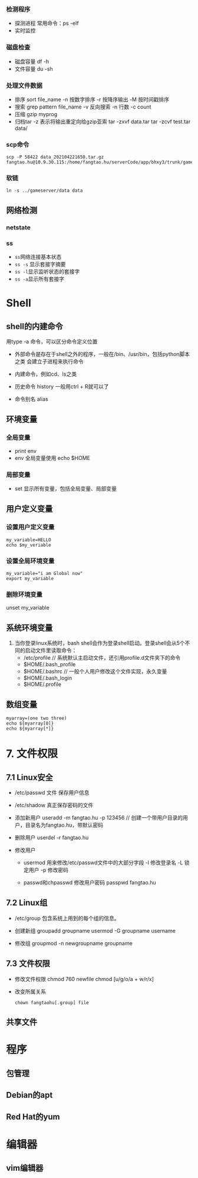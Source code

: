 ### 检测程序
- 探测进程
    常用命令：ps -elf
- 实时监控
### 磁盘检查
- 磁盘容量
    df -h
- 文件容量
    du -sh

### 处理文件数据
- 排序
    sort file_name
    -n 按数字排序
    -r 按降序输出
    -M 按时间戳排序
- 搜索
    grep pattern file_name
    -v 反向搜索
    -n 行数
    -c count
- 压缩
    gzip myprog
- 归档tar
    -z 表示将输出重定向给gzip亚索
    tar -zxvf data.tar
    tar -zcvf test.tar data/

### scp命令

```shell
scp -P 58422 data_202104221650.tar.gz fangtao.hu@10.9.30.115:/home/fangtao.hu/serverCode/app/bhxy3/trunk/gameserver
```

### 软链

```shell
ln -s ../gameserver/data data
```





## 网络检测

### netstate

### ss

- `ss`网络连接基本状态
- `ss -s` 显示套接字摘要
- `ss -l`显示监听状态的套接字
- `ss -a`显示所有套接字


# Shell

## shell的内建命令
用type -a 命令，可以区分命令定义位置
- 外部命令是存在于shell之外的程序，一般在/bin、/usr/bin，包括python脚本之类
    会建立子进程来执行命令
- 内建命令，例如cd、ls之类

- 历史命令
    history
    一般用ctrl + R就可以了
- 命令别名
    alias

## 环境变量
### 全局变量
- print env
- env
全局变量使用
echo $HOME

### 局部变量
- set 显示所有变量，包括全局变量、局部变量

## 用户定义变量
### 设置用户定义变量
```
my_variable=HELLO
echo $my_veriable
```

### 设置全局环境变量
```
my_variable="i am Global now"
export my_variable
```

### 删除环境变量
unset my_variable

## 系统环境变量
1. 当你登录linux系统时，bash shell会作为登录shell启动。登录shell会从5个不同的启动文件里读取命令：
    - /etc/profile          // 系统默认主启动文件，还引用profile.d文件夹下的命令
    - $HOME/.bash_profile
    - $HOME/.bashrc         // 一般个人用户修改这个文件实现，永久变量
    - $HOME/.bash_login
    - $HOME/.profile

## 数组变量
```
myarray=(one two three)
echo ${myarray[0]}
echo ${myarray[*]}
```

# 7. 文件权限
## 7.1 Linux安全
- /etc/passwd 文件
    保存用户信息

- /etc/shadow
    真正保存密码的文件

- 添加新用户
    useradd -m fangtao.hu -p 123456   // 创建一个带用户目录的用户，目录名为fangtao.hu，带默认密码

- 删除用户
    userdel -r fangtao.hu

- 修改用户
    - usermod 用来修改/etc/passwd文件中的大部分字段
        -l 修改登录名
        -L 锁定用户
        -p 修改密码
    
    - passwd和chpasswd  修改用户密码
        passpwd fangtao.hu
## 7.2 Linux组
- /etc/group
    包含系统上用到的每个组的信息。

- 创建新组
    groupadd groupname 
    usermod -G groupname username

- 修改组
    groupmod -n newgroupname groupname

## 7.3 文件权限

- 修改文件权限
    chmod 760 newfile
    chmod [u/g/o/a + w/r/x]

- 改变所属关系
    ```
    chown fangtaohu[.group] file
    ```

## 共享文件

# 程序
## 包管理

## Debian的apt
## Red Hat的yum

# 编辑器
## vim编辑器

